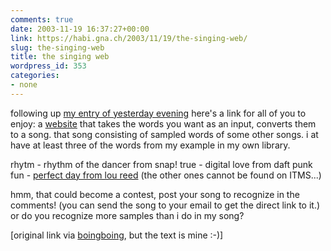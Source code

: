 ```yaml
---
comments: true
date: 2003-11-19 16:37:27+00:00
link: https://habi.gna.ch/2003/11/19/the-singing-web/
slug: the-singing-web
title: the singing web
wordpress_id: 353
categories:
- none
---
```


following up [my entry of yesterday evening](https://habi.gna.ch/blog/archives/000129.html) here's a link for all of you to enjoy: a [website](http://www.sr.se/cgi-bin/p1/src/sing/default.asp?key=83j5ARjO) that takes the words you want as an input, converts them to a song. that song consisting of sampled words of some other songs.
i at have at least three of the words from my example in my own library.

rhytm - rhythm of the dancer from snap!
true - digital love from daft punk
fun - [perfect day from lou reed](http://phobos.apple.com/WebObjects/MZStore.woa/wa/viewAlbum?playlistId=1505086&selectedItemId=1504951) (the other ones cannot be found on ITMS...)

hmm, that could become a contest, post your song to recognize in the comments! (you can send the song to your email to get the direct link to it.) or do you recognize more samples than i do in my song?

[original link via [boingboing](https://boingboing.net/2003_11_01_archive.html#106907762618928207), but the text is mine :-)]
